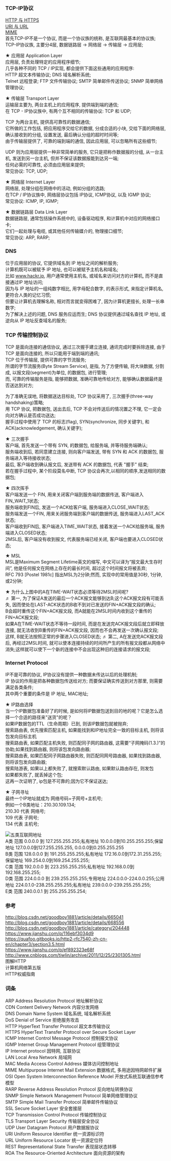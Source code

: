 ### TCP-IP协议  
[HTTP 与 HTTPS](network/Https.md)  
[URI 与 URL  ](network/URI.md)  
[MIME](network/MIME.md)  
首先TCP-IP不是一个协议, 而是一个协议族的统称, 是互联网最基本的协议族;  
TCP-IP协议族, 主要分4层, 数据链路层 → 网络层 → 传输层 → 应用层;  

★ 应用层  Application Layer  
应用层, 负责处理特定的应用程序细节;  
几乎各种不同的 TCP / IP实现, 都会提供下面这些通用的应用程序:  
HTTP 超文本传输协议;    DNS  域名解析系统;   
Telnet 远程登录;    FTP 文件传输协议;    SMTP 简单邮件传送协议;    SNMP 简单网络管理协议;    

★ 传输层  Transport Layer  
运输层主要为, 两台主机上的应用程序, 提供端到端的通信;  
在 TCP - IP协议族中, 有两个互不相同的传输协议: TCP 和 UDP;  

TCP 为两台主机, 提供高可靠性的数据通信;  
它所做的工作包括, 把应用程序交给它的数据, 分成合适的小块, 交给下面的网络层, 确认接收到的分组, 设置发送, 最后确认分组的超时时间等;  
由于传输层提供了, 可靠的端到端的通信, 因此应用层, 可以忽略所有这些细节;  

UDP 则为应用层提供一种非常简单的服务, 它只是把称作数据报的分组, 从一台主机, 发送到另一台主机, 但并不保证该数据报能到达另一端;  
任何必需的可靠性, 必须由应用层来提供;  
常见协议:  TCP, UDP;  

★ 网络层  Internet Layer  
网络层, 处理分组在网络中的活动, 例如分组的选路;  
在TCP / IP协议族中, 网络层协议包括 IP协议,  ICMP协议, 以及 IGMP 协议;  
常见协议:  ICMP, IP, IGMP;  

★ 数据链路层  Data Link Layer  
数据链路层, 通常包括操作系统中的, 设备驱动程序, 和计算机中对应的网络接口卡;  
它们一起处理与电缆, 或其他任何传输媒介的, 物理接口细节;  
常见协议:  ARP, RARP;  

### DNS  
位于应用层的协议, 它提供域名到 IP 地址之间的解析服务;  
计算机既可以被赋予 IP 地址, 也可以被赋予主机名和域名;  
比如 www.hackr.jp, 用户通常使用主机名, 或域名来访问对方的计算机,  而不是直接通过IP 地址访问;   
因为与 IP 地址的一组纯数字相比, 用字母配合数字, 的表示形式, 来指定计算机名, 更符合人类的记忆习惯;  
但要让计算机去理解名称,  相对而言就变得困难了, 因为计算机更擅长, 处理一长串数字;   
为了解决上述的问题,  DNS 服务应运而生; DNS 协议提供通过域名查找 IP 地址, 或逆向从 IP 地址反查域名的服务;  


### TCP 传输控制协议  
TCP 是面向连接的通信协议, 通过三次握手建立连接, 通讯完成时要拆除连接, 由于 TCP 是面向连接的, 所以只能用于端到端的通讯;  
TCP 位于传输层, 提供可靠的字节流服务;    
所谓的字节流服务(Byte Stream Service), 是指, 为了方便传输, 将大块数据, 分割成, 以报文段(segment)为单位, 的数据包, 进行管理;  
而, 可靠的传输服务是指,  能够把数据, 准确可靠地传给对方, 能够确认数据最终是否送达到对方;  

为了准确无误地, 将数据送达目标处,  TCP 协议采用了, 三次握手(three-way handshaking)策略;  
用 TCP 协议, 把数据包, 送出去后,  TCP 不会对传送后的情况置之不理,  它一定会向对方确认是否成功送达;  
握手过程中使用了 TCP 的标志(flag), SYN(synchronize, 同步关键字), 和 ACK(acknowledgement, 确认关键字);  

★ 三次握手  
客户端, 首先发送一个带有 SYN, 的数据包, 给服务端, 并等待服务端确认;  
服务端收到后, 若同意建立连接, 则向客户端发送, 带有 SYN 和 ACK 的数据包, 服务端进入等待接收状态;  
最后, 客户端收到确认报文后, 发送带有 ACK 的数据包, 代表 "握手" 结束;  
若在握手过程中, 某个阶段莫名中断,  TCP 协议会再次,以相同的顺序,发送相同的数据包;  

★ 四次挥手  
客户端发送一个 FIN, 用来关闭客户端到服务端的数据传送, 客户端进入FIN_WAIT_1状态;  
服务端收到FIN后, 发送一个ACK给客户端, 服务端进入CLOSE_WAIT状态;  
服务端发送一个FIN, 用来关闭服务端到客户端的数据传送, 服务端进入LAST_ACK状态;  
客户端收到FIN后, 客户端进入TIME_WAIT状态, 接着发送一个ACK给服务端, 服务端进入CLOSED状态;  
     2MSL后, 客户端没有收到报文, 代表服务端已经关闭, 客户端也要进入CLOSED状态;       

★ MSL  
MSL是Maximum Segment Lifetime英文的缩写, 中文可以译为“报文最大生存时间”, 他是任何报文在网络上存在的最长时间, 超过这个时间报文将被丢弃;      
RFC 793 [Postel 1981c] 指出MSL为2分钟;然而, 实现中的常用值是30秒, 1分钟, 或2分钟;  

★ 为什么上图中的A在TIME-WAIT状态必须等待2MSL时间呢?  
♬ 第一, 为了保证A发送的最后一个ACK报文能够到达B;这个ACK报文段有可能丢失, 因而使处在LAST-ACK状态的B收不到对已发送的FIN+ACK报文段的确认;  
B会超时重传这个FIN+ACK报文段, 而A就能在2MSL时间内收到这个重传的FIN+ACK报文段;  
如果A在TIME-WAIT状态不等待一段时间, 而是在发送完ACK报文段后就立即释放连接, 就无法收到B重传的FIN+ACK报文段, 因而也不会再发送一次确认报文段;  
这样, B就无法按照正常的步骤进入CLOSED状态; 
♬ 第二, A在发送完ACK报文段后, 再经过2MSL时间, 就可以使本连接持续的时间所产生的所有报文段都从网络中消失;这样就可以使下一个新的连接中不会出现这种旧的连接请求的报文段;  

### Internet Protocol  
IP不是可靠的协议, IP协议没有提供一种数据未传达以后的处理机制;  
IP 协议的作用是把各种数据包传送给对方; 而要保证确实传送到对方那里, 则需要满足各类条件;  
其中两个重要的条件是 IP 地址, MAC地址;  

★ IP路由选择  
当一个IP数据包准备好了的时候, 是如何将IP数据包送到目的地的呢？它是怎么选择一个合适的路径来"送货"的呢？    
如果IP数据包的TTL（生命周期）已到, 则该IP数据包就被抛弃;  
搜索路由表, 优先搜索匹配主机, 如果能找到和IP地址完全一致的目标主机, 则将该包发向目标主机  
搜索路由表, 如果匹配主机失败, 则匹配同子网的路由器, 这需要“子网掩码(1.3.)”的协助;如果找到路由器, 则将该包发向路由器;  
搜索路由表, 如果匹配同子网路由器失败, 则匹配同网号路由器, 如果找到路由器, 则将该包发向路由器;  
搜索陆游表, 如果以上都失败了, 就搜索默认路由, 如果默认路由存在, 则发包  
如果都失败了, 就丢掉这个包;    
这再一次证明了, ip包是不可靠的;因为它不保证送达;  

★ 子网寻址  
最终一个IP地址就成为 网络号码+子网号+主机号;  
例如一个B类地址：210.30.109.134;  
210.30  代表 网络号;  
109 代表 子网号;  
134 代表 主机号;  


![五类互联网地址](network/ImageFiles/IP_001.png)  
A类 范围 0.0.0.0 到 127.255.255.255;私有地址 10.0.0.0到10.255.255.255;保留地址 127.0.0.0到127.255.255.255, 0.0.0.0到0.255.255.255    
B类 范围 128.0.0.0 到 191.255.255.255;私有地址 172.16.0.0到172.31.255.255;保留地址 169.254.0.0到169.254.255.255;  
C类 范围 192.0.0.0 到 223.255.255.255;私有地址 192.168.0.0到192.168.255.255;  
D类 范围 224.0.0.0 到 239.255.255.255;专用地址 224.0.0.0-224.0.0.255;公用地址 224.0.1.0-238.255.255.255;私有地址 239.0.0.0-239.255.255.255;    
E类 范围 240.0.0.1 到 255.255.255.254;  


### 参考  
http://blog.csdn.net/goodboy1881/article/details/665041  
http://blog.csdn.net/goodboy1881/article/details/668556  
http://blog.csdn.net/goodboy1881/article/category/204448  
https://www.jianshu.com/p/116ebf3034d9  
https://quafoo.gitbooks.io/http2-rfc7540-zh-cn-en/chapter3/section3.5.html  
https://www.jianshu.com/p/ef892323e68f  
http://www.cnblogs.com/tiwlin/archive/2011/12/25/2301305.html  
图解HTTP  
计算机网络第五版  
HTTP权威指南  

### 词条  
ARP           Address Resolution Protocol                                                  地址解析协议  
CDN          Content Delivery Network                                                       内容分发网络  
DNS           Domain Name System                                                              域名系统, 域名解析系统  
DoS           Denial of Service                                                                          拒绝服务攻击  
HTTP       HyperText Transfer Protocol                                                     超文本传输协议  
HTTPS     HyperText Transfer Protocol over Secure Socket Layer   
ICMP        Internet Control Message Protocol                                      控制报文协议  
IGMP        Internet Group Management Protocol                               组管理协议  
IP               Internet protocol                                                                         因特网, 互联协议  
LAN           Local Area Network                                                                    局域网  
MAC         Media Access Control Address                                               媒体访问控制地址  
MIME       Multipurpose Internet Mail Extension                                 数据格式, 多用途因特网邮件扩展  
OSI            Open System Interconnection Reference Model             开放式系统互联通信参考模型  
RARP        Reverse Address Resolution Protocol                                  反向地址转换协议  
SNMP       Simple Network Management Protocol                             简单网络管理协议  
SMTP        Simple Mail Transfer Protocol                                                简单邮件传输协议  
SSL             Secure Socket Layer                                                                    安全套接层  
TCP            Transmission Control Protocol                                               传输控制协议  
TLS             Transport Layer Security                                                           传输层安全协议  
UDP           User Datagram Protocol                                                           用户数据报协议  
URI            Uniform Resource Identifier                                                    统一资源标识符   
URL           Uniform Resource Locator                                                        统一资源定位符  
REST         Representational State Transfer                                             表现层状态转移  
ROA         The Resource-Oriented Architecture                                     面向资源的架构  

